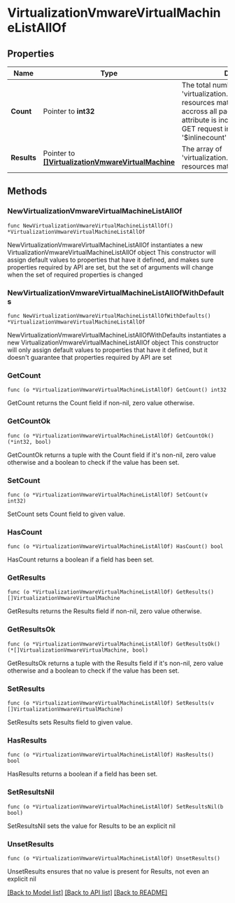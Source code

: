 # VirtualizationVmwareVirtualMachineListAllOf

## Properties

Name | Type | Description | Notes
------------ | ------------- | ------------- | -------------
**Count** | Pointer to **int32** | The total number of &#39;virtualization.VmwareVirtualMachine&#39; resources matching the request, accross all pages. The &#39;Count&#39; attribute is included when the HTTP GET request includes the &#39;$inlinecount&#39; parameter. | [optional] 
**Results** | Pointer to [**[]VirtualizationVmwareVirtualMachine**](virtualization.VmwareVirtualMachine.md) | The array of &#39;virtualization.VmwareVirtualMachine&#39; resources matching the request. | [optional] 

## Methods

### NewVirtualizationVmwareVirtualMachineListAllOf

`func NewVirtualizationVmwareVirtualMachineListAllOf() *VirtualizationVmwareVirtualMachineListAllOf`

NewVirtualizationVmwareVirtualMachineListAllOf instantiates a new VirtualizationVmwareVirtualMachineListAllOf object
This constructor will assign default values to properties that have it defined,
and makes sure properties required by API are set, but the set of arguments
will change when the set of required properties is changed

### NewVirtualizationVmwareVirtualMachineListAllOfWithDefaults

`func NewVirtualizationVmwareVirtualMachineListAllOfWithDefaults() *VirtualizationVmwareVirtualMachineListAllOf`

NewVirtualizationVmwareVirtualMachineListAllOfWithDefaults instantiates a new VirtualizationVmwareVirtualMachineListAllOf object
This constructor will only assign default values to properties that have it defined,
but it doesn't guarantee that properties required by API are set

### GetCount

`func (o *VirtualizationVmwareVirtualMachineListAllOf) GetCount() int32`

GetCount returns the Count field if non-nil, zero value otherwise.

### GetCountOk

`func (o *VirtualizationVmwareVirtualMachineListAllOf) GetCountOk() (*int32, bool)`

GetCountOk returns a tuple with the Count field if it's non-nil, zero value otherwise
and a boolean to check if the value has been set.

### SetCount

`func (o *VirtualizationVmwareVirtualMachineListAllOf) SetCount(v int32)`

SetCount sets Count field to given value.

### HasCount

`func (o *VirtualizationVmwareVirtualMachineListAllOf) HasCount() bool`

HasCount returns a boolean if a field has been set.

### GetResults

`func (o *VirtualizationVmwareVirtualMachineListAllOf) GetResults() []VirtualizationVmwareVirtualMachine`

GetResults returns the Results field if non-nil, zero value otherwise.

### GetResultsOk

`func (o *VirtualizationVmwareVirtualMachineListAllOf) GetResultsOk() (*[]VirtualizationVmwareVirtualMachine, bool)`

GetResultsOk returns a tuple with the Results field if it's non-nil, zero value otherwise
and a boolean to check if the value has been set.

### SetResults

`func (o *VirtualizationVmwareVirtualMachineListAllOf) SetResults(v []VirtualizationVmwareVirtualMachine)`

SetResults sets Results field to given value.

### HasResults

`func (o *VirtualizationVmwareVirtualMachineListAllOf) HasResults() bool`

HasResults returns a boolean if a field has been set.

### SetResultsNil

`func (o *VirtualizationVmwareVirtualMachineListAllOf) SetResultsNil(b bool)`

 SetResultsNil sets the value for Results to be an explicit nil

### UnsetResults
`func (o *VirtualizationVmwareVirtualMachineListAllOf) UnsetResults()`

UnsetResults ensures that no value is present for Results, not even an explicit nil

[[Back to Model list]](../README.md#documentation-for-models) [[Back to API list]](../README.md#documentation-for-api-endpoints) [[Back to README]](../README.md)


